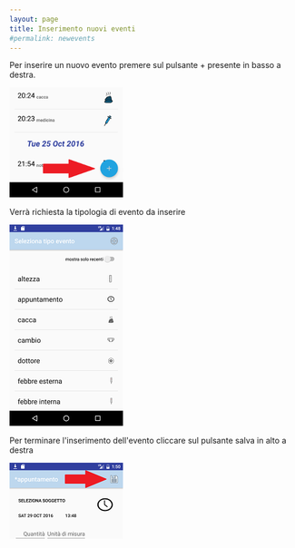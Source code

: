 ```yaml
---
layout: page
title: Inserimento nuovi eventi
#permalink: newevents
---
```


Per inserire un nuovo evento premere sul pulsante + presente in basso a destra.

![newevents](assets/img/newevents1.png)

Verr&agrave; richiesta la tipologia di evento da inserire


![newevents](assets/img/newevents2.png)

Per terminare l'inserimento dell'evento cliccare sul pulsante salva in alto a destra


![newevents](assets/img/newevents3.png)
